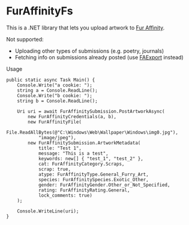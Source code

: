 # FurAffinityFs

This is a .NET library that lets you upload artwork to [Fur Affinity](https://sfw.furaffinity.net/).

Not supported:
* Uploading other types of submissions (e.g. poetry, journals)
* Fetching info on submissions already posted (use [FAExport](https://github.com/Deer-Spangle/faexport) instead)

Usage

    public static async Task Main() {
        Console.Write("a cookie: ");
        string a = Console.ReadLine();
        Console.Write("b cookie: ");
        string b = Console.ReadLine();

        Uri uri = await FurAffinitySubmission.PostArtworkAsync(
            new FurAffinityCredentials(a, b),
            new FurAffinityFile(
                File.ReadAllBytes(@"C:\Windows\Web\Wallpaper\Windows\img0.jpg"),
                "image/jpeg"),
            new FurAffinitySubmission.ArtworkMetadata(
                title: "Test 1",
                message: "This is a test",
                keywords: new[] { "test_1", "test_2" },
                cat: FurAffinityCategory.Scraps,
                scrap: true,
                atype: FurAffinityType.General_Furry_Art,
                species: FurAffinitySpecies.Exotic_Other,
                gender: FurAffinityGender.Other_or_Not_Specified,
                rating: FurAffinityRating.General,
                lock_comments: true)
        );

        Console.WriteLine(uri);
    }

